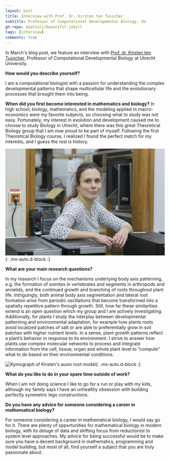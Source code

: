 ```yaml
---
layout: post
title: Interview with Prof. dr. Kirsten ten Tusscher
subtitle: Professor of Computational Developmental Biology, UU
gh-repo: daattali/beautiful-jekyll
tags: [interview]
comments: true
---
```


In March's blog post, we feature an interview with [Prof. dr. Kirsten ten Tusscher](https://www.uu.nl/medewerkers/KHWJtenTusscher), Professor of Computational Developmental Biology at Utrecht University.  

**How would you describe yourself?**

I am a computational biologist with a passion for understanding the complex developmental patterns that shape multicellular life and the evolutionary processes that brought them into being.

**When did you first become interested in mathematics and biology?**
In high school, biology, mathematics, and the modeling applied in macro-economics were my favorite subjects, so choosing what to study was not easy. 
Fortunately, my interest in evolution and development caused me to choose to study Biology in Utrecht, where there was this great Theoretical Biology group that I am now proud to be part of myself. 
Following the first Theoretical Biology course, I realized I found the perfect match for my interests, and I guess the rest is history. 

![Kirsten in the server room at UU](/uploads/tusscher_blog/kirsten.jpeg){: .mx-auto.d-block :}

**What are your main research questions?**

In my research I focus on the mechanisms underlying body axis patterning, e.g. the formation of somites in vertebrates and segments in arthropods and annelids, and the continued growth and branching of roots throughout plant life. 
Intriguingly, both animal body axis segmentation and lateral root formation arise from periodic oscillations that become transformed into a spatially repetitive pattern through growth. 
Still, how far these similarities extend is an open question which my group and I are actively investigating.
Additionally, for plants I study the interplay between developmental patterning and environmental adaptation, for example how plants roots avoid localized patches of salt or are able to preferentially grow in soil patches with higher nutrient levels. 
In a sense, plant growth patterns reflect a plant’s behavior in response to its environment. 
I strive to answer how plants use complex molecular networks to process and integrate information from the cell, tissue, organ and whole plant level to “compute” what to do based on their environmental conditions. 

![Kymograph of Kirsten's auxin root model](/uploads/dawes_blog/plant_model.png){: .mx-auto.d-block :}

**What do you like to do in your spare time outside of work?**

When I am not doing science I like to go for a run or play with my kids, although my family says I have an unhealthy obsession with building perfectly symmetric lego constructions.

**Do you have any advice for someone considering a career in mathematical biology?**

For someone considering a career in mathematical biology, I would say go for it. 
There are plenty of opportunities for mathematical biology in modern biology, with its deluge of data and shifting focus from reductionist to system level approaches. 
My advice for being successful would be to make sure you have a decent background in mathematics, programming and model building; but most of all, find yourself a subject that you are truly passionate about.






